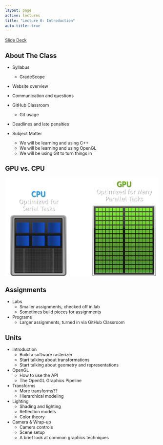 ```yaml
---
layout: page
active: lectures
title: "Lecture 0: Introduction"
auto-title: true
---
```



<a href="https://docs.google.com/presentation/d/1D_htUiKc0UhsAPWfNC6GqLFaIGWDT9Q0uGryFbODB9s/edit?usp=sharing" class="btn btn-info">Slide Deck</a>


## About The Class

- Syllabus
  - GradeScope
- Website overview
- Communication and questions
- GitHub Classroom
  - Git usage
- Deadlines and late penalties

- Subject Matter
  - We will be learning and using C++
  - We will be learning and using OpenGL
  - We will be using Git to turn things in



## GPU vs. CPU

<img src="00-figure-cpu-vs-gpu.png" alt="cpu vs gpu" class="img-thumbnail" />



## Assignments

- Labs
  - Smaller assignments, checked off in lab
  - Sometimes build pieces for assignments
- Programs
  - Larger assignments, turned in via GitHub Classroom



## Units

- Introduction
  - Build a software rasterizer
  - Start talking about transformations
  - Start talking about geometry and representations
- OpenGL
  - How to use the API
  - The OpenGL Graphics Pipeline
- Transforms
  - More transforms??
  - Hierarchical modeling
- Lighting
  - Shading and lighting
  - Reflection models
  - Color theory
- Camera & Wrap-up
  - Camera controls
  - Scene setup
  - A brief look at common graphics techniques

